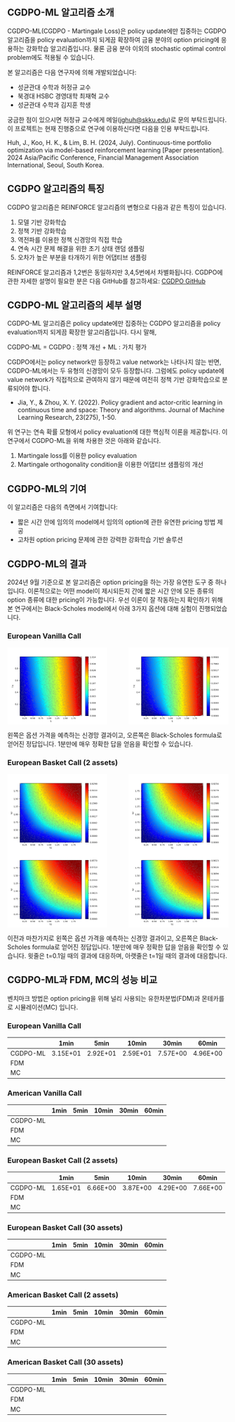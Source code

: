 ## CGDPO-ML 알고리즘 소개

CGDPO-ML(CGDPO - Martingale Loss)은 policy update에만 집중하는 CGDPO 알고리즘을 policy evaluation까지 되게끔 확장하여 금융 분야의 option pricing에 응용하는 강화학습 알고리즘입니다. 물론 금융 분야 이외의 stochastic optimal control problem에도 적용될 수 있습니다.

본 알고리즘은 다음 연구자에 의해 개발되었습니다:
* 성균관대 수학과 허정규 교수
* 북경대 HSBC 경영대학 최재혁 교수
* 성균관대 수학과 김지훈 학생

궁금한 점이 있으시면 허정규 교수에게 메일(jghuh@skku.edu)로 문의 부탁드립니다. 이 프로젝트는 현재 진행중으로 연구에 이용하신다면 다음을 인용 부탁드립니다.

Huh, J., Koo, H. K., & Lim, B. H. (2024, July). Continuous-time portfolio optimization via model-based reinforcement learning [Paper presentation]. 2024 Asia/Pacific Conference, Financial Management Association International, Seoul, South Korea.

## CGDPO 알고리즘의 특징

CGDPO 알고리즘은 REINFORCE 알고리즘의 변형으로 다음과 같은 특징이 있습니다.

1. 모델 기반 강화학습
2. 정책 기반 강화학습
3. 역전파를 이용한 정책 신경망의 직접 학습
4. 연속 시간 문제 해결을 위한 초기 상태 랜덤 샘플링
5. 오차가 높은 부분을 타개하기 위한 어댑티브 샘플링
   
REINFORCE 알고리즘과 1,2번은 동일하지만 3,4,5번에서 차별화됩니다. CGDPO에 관한 자세한 설명이 필요한 분은 다음 GitHub를 참고하세요:
[CGDPO GitHub](https://github.com/huhjeonggyu/cgdpo/tree/main)

## CGDPO-ML 알고리즘의 세부 설명

CGDPO-ML 알고리즘은 policy update에만 집중하는 CGDPO 알고리즘을 policy evaluation까지 되게끔 확장한 알고리즘입니다. 다시 말해, 

CGDPO-ML = CGDPO : 정책 개선 + ML : 가치 평가

CGDPO에서는 policy network만 등장하고 value network는 나타나지 않는 반면, CGDPO-ML에서는 두 유형의 신경망이 모두 등장합니다. 그럼에도 policy update에 value network가 직접적으로 관여하지 않기 때문에 여전히 정책 기반 강화학습으로 분류되어야 합니다.

* Jia, Y., & Zhou, X. Y. (2022). Policy gradient and actor-critic learning in continuous time and space: Theory and algorithms. Journal of Machine Learning Research, 23(275), 1-50.

위 연구는 연속 확률 모형에서 policy evaluation에 대한 핵심적 이론을 제공합니다. 이 연구에서 CGDPO-ML을 위해 차용한 것은 아래와 같습니다.

1. Martingale loss를 이용한 policy evaluation
2. Martingale orthogonality condition을 이용한 어댑티브 샘플링의 개선

## CGDPO-ML의 기여

이 알고리즘은 다음의 측면에서 기여합니다:

* 짧은 시간 안에 임의의 model에서 임의의 option에 관한 유연한 pricing 방법 제공
* 고차원 option pricing 문제에 관한 강력한 강화학습 기반 솔루션

## CGDPO-ML의 결과

2024년 9월 기준으로 본 알고리즘은 option pricing을 하는 가장 유연한 도구 중 하나입니다. 이론적으로는 어떤 model이 제시되든지 간에 짧은 시간 안에 모든 종류의 option 종류에 대한 pricing이 가능합니다. 우선 이론이 잘 작동하는지 확인하기 위해 본 연구에서는 Black-Scholes model에서 아래 3가지 옵션에 대해 실험이 진행되었습니다.

### European Vanilla Call

<div style="display: flex; justify-content: space-between;">
    <img src="./vanilla/image/1min_vanilla_net.png" alt="1분 바닐라 신경망" width="45%">
    <img src="./vanilla/image/vanilla_sol.png" alt="바닐라 정답" width="45%">
</div>

왼쪽은 옵션 가격을 예측하는 신경망 결과이고, 오른쪽은 Black-Scholes formula로 얻어진 정답입니다. 1분만에 매우 정확한 답을 얻음을 확인할 수 있습니다. 

### European Basket Call (2 assets)

<div style="display: flex; justify-content: space-between;">
    <img src="./basket/image/1min_basket_net_a.png" alt="1분 배스킷 신경망 a" width="45%">
    <img src="./basket/image/basket_sol_a.png" alt="배스킷 정답 a" width="45%">
</div>

<div style="display: flex; justify-content: space-between;">
    <img src="./basket/image/1min_basket_net_b.png" alt="1분 배스킷 신경망 b" width="45%">
    <img src="./basket/image/basket_sol_b.png" alt="배스킷 정답 b" width="45%">
</div>

이전과 마찬가지로 왼쪽은 옵션 가격을 예측하는 신경망 결과이고, 오른쪽은 Black-Scholes formula로 얻어진 정답입니다. 1분만에 매우 정확한 답을 얻음을 확인할 수 있습니다. 윗줄은 t=0.1일 때의 결과에 대응하며, 아랫줄은 t=1일 때의 결과에 대응합니다.

## CGDPO-ML과 FDM, MC의 성능 비교

벤치마크 방법은 option pricing을 위해 널리 사용되는 유한차분법(FDM)과 몬테카를로 시뮬레이션(MC) 입니다.

### European Vanilla Call
| | 1min | 5min | 10min | 30min | 60min |
|--------|------|------|------|-------|-------|
| CGDPO-ML | 3.15E+01 | 2.92E+01 | 2.59E+01 | 7.57E+00 | 4.96E+00 |
| FDM |  |  |  |  |  |
| MC |  |  |  |  |  |

### American Vanilla Call
| | 1min | 5min | 10min | 30min | 60min |
|--------|------|------|------|-------|-------|
| CGDPO-ML |  |  | |  |  |
| FDM |  |  |  |  |  |
| MC |  |  |  |  |  |

### European Basket Call (2 assets)
| | 1min | 5min | 10min | 30min | 60min |
|--------|------|------|------|-------|-------|
| CGDPO-ML | 1.65E+01 |	6.66E+00 | 3.87E+00 | 4.29E+00 | 7.66E+00 |
| FDM |  |  |  |  |  |
| MC |  |  |  |  |  |

### European Basket Call (30 assets)
| | 1min | 5min | 10min | 30min | 60min |
|--------|------|------|------|-------|-------|
| CGDPO-ML |  |  | |  |  |
| FDM |  |  |  |  |  |
| MC |  |  |  |  |  |

### American Basket Call (2 assets)
| | 1min | 5min | 10min | 30min | 60min |
|--------|------|------|------|-------|-------|
| CGDPO-ML |  |  | |  |  |
| FDM |  |  |  |  |  |
| MC |  |  |  |  |  |

### American Basket Call (30 assets)
| | 1min | 5min | 10min | 30min | 60min |
|--------|------|------|------|-------|-------|
| CGDPO-ML |  |  | |  |  |
| FDM |  |  |  |  |  |
| MC |  |  |  |  |  |
